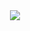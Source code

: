 
<!-- <p>Profilin tıklanma sayısı:</p>
 <img src="https://profile-counter.glitch.me/{Tantoony}/count.svg" />
 <p>Sadece gösteriş olsun diye bunu kaldırmadım</p> -->
 <div align="center">
  <div>
 <!--img src="https://github.com/Tantoony/Tantoony/assets/64890076/2459dc46-da35-4c04-bc4b-5d9474a7393d"/ -->
  </div>
  <div>
 <img src="https://profile-counter.glitch.me/{Tantoony}/count.svg" />
  </div>
 </div>
 
